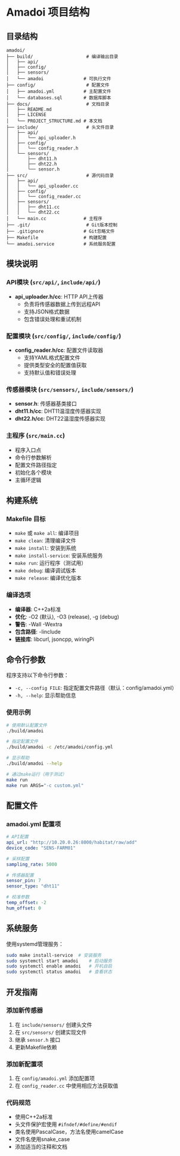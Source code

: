 # Amadoi 项目结构

## 目录结构

```
amadoi/
├── build/                    # 编译输出目录
│   ├── api/
│   ├── config/
│   ├── sensors/
│   └── amadoi               # 可执行文件
├── config/                   # 配置文件
│   ├── amadoi.yml           # 主配置文件
│   └── databases.sql        # 数据库脚本
├── docs/                     # 文档目录
│   ├── README.md
│   ├── LICENSE
│   └── PROJECT_STRUCTURE.md # 本文档
├── include/                  # 头文件目录
│   ├── api/
│   │   └── api_uploader.h
│   ├── config/
│   │   └── config_reader.h
│   └── sensors/
│       ├── dht11.h
│       ├── dht22.h
│       └── sensor.h
├── src/                      # 源代码目录
│   ├── api/
│   │   └── api_uploader.cc
│   ├── config/
│   │   └── config_reader.cc
│   ├── sensors/
│   │   ├── dht11.cc
│   │   └── dht22.cc
│   └── main.cc              # 主程序
├── .git/                     # Git版本控制
├── .gitignore               # Git忽略文件
├── Makefile                 # 构建配置
└── amadoi.service           # 系统服务配置
```

## 模块说明

### API模块 (`src/api/`, `include/api/`)
- **api_uploader.h/cc**: HTTP API上传器
  - 负责将传感器数据上传到远程API
  - 支持JSON格式数据
  - 包含错误处理和重试机制

### 配置模块 (`src/config/`, `include/config/`)
- **config_reader.h/cc**: 配置文件读取器
  - 支持YAML格式配置文件
  - 提供类型安全的配置值获取
  - 支持默认值和错误处理

### 传感器模块 (`src/sensors/`, `include/sensors/`)
- **sensor.h**: 传感器基类接口
- **dht11.h/cc**: DHT11温湿度传感器实现
- **dht22.h/cc**: DHT22温湿度传感器实现

### 主程序 (`src/main.cc`)
- 程序入口点
- 命令行参数解析
- 配置文件路径指定
- 初始化各个模块
- 主循环逻辑

## 构建系统

### Makefile 目标

- `make` 或 `make all`: 编译项目
- `make clean`: 清理编译文件
- `make install`: 安装到系统
- `make install-service`: 安装系统服务
- `make run`: 运行程序（测试用）
- `make debug`: 编译调试版本
- `make release`: 编译优化版本

### 编译选项

- **编译器**: C++2a标准
- **优化**: -O2 (默认), -O3 (release), -g (debug)
- **警告**: -Wall -Wextra
- **包含路径**: -Iinclude
- **链接库**: libcurl, jsoncpp, wiringPi

## 命令行参数

程序支持以下命令行参数：

- `-c, --config FILE`: 指定配置文件路径（默认：config/amadoi.yml）
- `-h, --help`: 显示帮助信息

### 使用示例

```bash
# 使用默认配置文件
./build/amadoi

# 指定配置文件
./build/amadoi -c /etc/amadoi/config.yml

# 显示帮助
./build/amadoi --help

# 通过make运行（用于测试）
make run
make run ARGS="-c custom.yml"
```

## 配置文件

### amadoi.yml 配置项

```yaml
# API配置
api_url: "http://10.20.0.26:8000/habitat/raw/add"
device_code: "SENS-FARM01"

# 采样配置
sampling_rate: 5000

# 传感器配置
sensor_pin: 7
sensor_type: "dht11"

# 校准参数
temp_offset: -2
hum_offset: 0
```

## 系统服务

使用systemd管理服务：

```bash
sudo make install-service  # 安装服务
sudo systemctl start amadoi    # 启动服务
sudo systemctl enable amadoi   # 开机自启
sudo systemctl status amadoi   # 查看状态
```

## 开发指南

### 添加新传感器

1. 在 `include/sensors/` 创建头文件
2. 在 `src/sensors/` 创建实现文件
3. 继承 `sensor.h` 接口
4. 更新Makefile依赖

### 添加新配置项

1. 在 `config/amadoi.yml` 添加配置项
2. 在 `config_reader.cc` 中使用相应方法获取值

### 代码规范

- 使用C++2a标准
- 头文件保护宏使用 `#ifndef/#define/#endif`
- 类名使用PascalCase，方法名使用camelCase
- 文件名使用snake_case
- 添加适当的注释和文档
